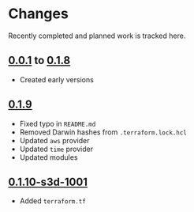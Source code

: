 # Changes
Recently completed and planned work is tracked here.

## [0.0.1](.) to [0.1.8](.)
- Created early versions

## [0.1.9](.)
- Fixed typo in `README.md`
- Removed Darwin hashes from `.terraform.lock.hcl`
- Updated `aws` provider
- Updated `time` provider
- Updated modules

## [0.1.10-s3d-1001](.)
- Added `terraform.tf`
